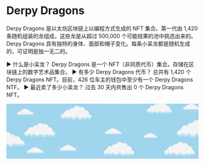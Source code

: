 # Derpy Dragons

Derpy Dragons 是以太坊区块链上以编程方式生成的 NFT 集合。第一代由 1,420 条随机组装的龙组成，这些龙是从超过 500,000 个可能结果的池中挑选出来的。Derpy Dragons 具有独特的身体、面部和帽子变化。每条小呆龙都是随机生成的，可证明是独一无二的。

▶ 什么是小呆龙？
Derpy Dragons 是一个 NFT（非同质代币）集合。存储在区块链上的数字艺术品集合。
▶ 有多少 Derpy Dragons 代币？
总共有 1,420 个 Derpy Dragons NFT。目前，426 位车主的钱包中至少有一个 Derpy Dragons NTF。
▶ 最近卖了多少小呆龙？
过去 30 天内共售出 0 个 Derpy Dragons NFT。

![nft](unnamed.png)
